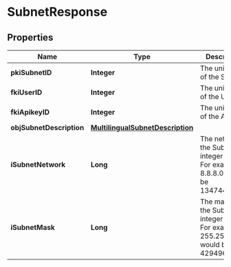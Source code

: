 

# SubnetResponse

## Properties

Name | Type | Description | Notes
------------ | ------------- | ------------- | -------------
**pkiSubnetID** | **Integer** | The unique ID of the Subnet | 
**fkiUserID** | **Integer** | The unique ID of the User |  [optional]
**fkiApikeyID** | **Integer** | The unique ID of the Apikey |  [optional]
**objSubnetDescription** | [**MultilingualSubnetDescription**](MultilingualSubnetDescription.md) |  | 
**iSubnetNetwork** | **Long** | The network of the Subnet in integer form. For example 8.8.8.0 would be 134744064 | 
**iSubnetMask** | **Long** | The mask of the Subnet  in integer form. For example 255.255.255.0 would be 4294967040 | 




